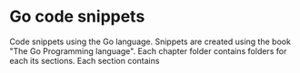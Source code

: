 # Go code snippets
Code snippets using the Go language. Snippets are created 
using the book "The Go Programming language". Each chapter folder contains folders for each its sections. Each section contains